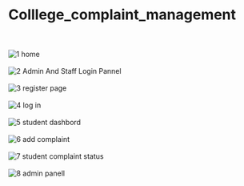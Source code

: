 # Colllege_complaint_management <br> <br>
![1 home](https://github.com/muradaliali/Colllege_complaint_management/assets/95040712/b93a1334-760e-4ea9-a9fe-64ce9177e096) <br> <br>
![2  Admin And Staff Login Pannel](https://github.com/muradaliali/Colllege_complaint_management/assets/95040712/bb3eb3f7-af22-40e9-b21d-0bf85d338f29) <br> <br>
![3 register page](https://github.com/muradaliali/Colllege_complaint_management/assets/95040712/41c094f0-b4f1-472e-8119-3c26d885f0b8) <br> <br>
![4 log in](https://github.com/muradaliali/Colllege_complaint_management/assets/95040712/d69da50a-1f0e-439f-9c64-76941fda8ea9) <br> <br>
![5 student dashbord](https://github.com/muradaliali/Colllege_complaint_management/assets/95040712/879ac3c2-7b7a-4242-ba12-bcd1b22432fd) <br> <br>
![6 add complaint](https://github.com/muradaliali/Colllege_complaint_management/assets/95040712/11e7a21a-6ad0-48cf-a5e9-1b3c78bf2425) <br> <br>
![7 student complaint status](https://github.com/muradaliali/Colllege_complaint_management/assets/95040712/29925643-194e-43e9-988d-6997319aa98b) <br> <br>
![8  admin panell](https://github.com/muradaliali/Colllege_complaint_management/assets/95040712/6821ca7d-048e-4ff1-a41f-78bd5e043d7d) <br> <br>
